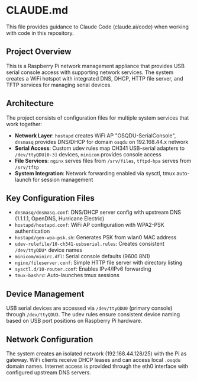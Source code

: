 # CLAUDE.md

This file provides guidance to Claude Code (claude.ai/code) when working with code in this repository.

## Project Overview

This is a Raspberry Pi network management appliance that provides USB serial console access with supporting network services. The system creates a WiFi hotspot with integrated DNS, DHCP, HTTP file server, and TFTP services for managing serial devices.

## Architecture

The project consists of configuration files for multiple system services that work together:

- **Network Layer**: `hostapd` creates WiFi AP "OSQDU-SerialConsole", `dnsmasq` provides DNS/DHCP for domain `osqdu` on 192.168.44.x network
- **Serial Access**: Custom udev rules map CH341 USB-serial adapters to `/dev/ttyQDU[0-3]` devices, `minicom` provides console access
- **File Services**: `nginx` serves files from `/srv/files`, `tftpd-hpa` serves from `/srv/tftp`
- **System Integration**: Network forwarding enabled via sysctl, tmux auto-launch for session management

## Key Configuration Files

- `dnsmasq/dnsmasq.conf`: DNS/DHCP server config with upstream DNS (1.1.1.1, OpenDNS, Hurricane Electric)
- `hostapd/hostapd.conf`: WiFi AP configuration with WPA2-PSK authentication
- `hostapd/gen-wpa-psk.sh`: Generates PSK from wlan0 MAC address
- `udev-rulefile/10-ch341-usbserial.rules`: Creates consistent `/dev/ttyQDU*` device names
- `minicom/minirc.dfl`: Serial console defaults (9600 8N1)
- `nginx/fileserver.conf`: Simple HTTP file server with directory listing
- `sysctl.d/10-router.conf`: Enables IPv4/IPv6 forwarding
- `tmux-bashrc`: Auto-launches tmux sessions

## Device Management

USB serial devices are accessed via `/dev/ttyQDU0` (primary console) through `/dev/ttyQDU3`. The udev rules ensure consistent device naming based on USB port positions on Raspberry Pi hardware.

## Network Configuration

The system creates an isolated network (192.168.44.128/25) with the Pi as gateway. WiFi clients receive DHCP leases and can access local `.osqdu` domain names. Internet access is provided through the eth0 interface with configured upstream DNS servers.